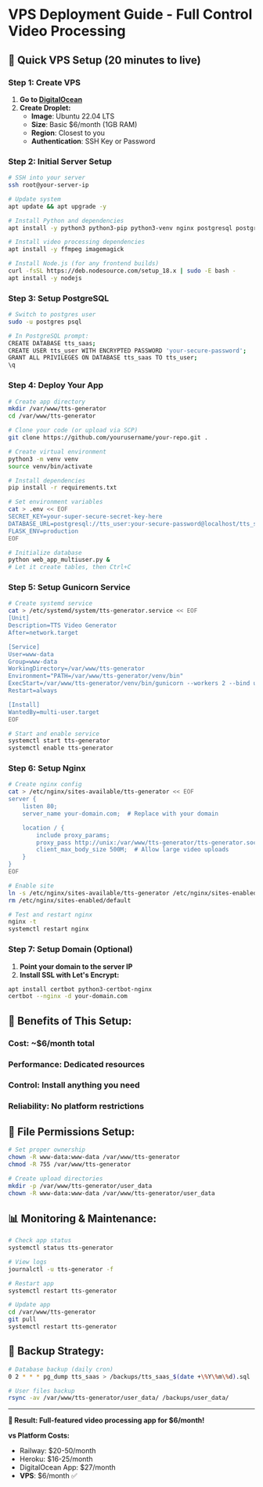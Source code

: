 # VPS Deployment Guide - Full Control Video Processing

## 🚀 Quick VPS Setup (20 minutes to live)

### Step 1: Create VPS
1. **Go to [DigitalOcean](https://digitalocean.com)**
2. **Create Droplet:**
   - **Image**: Ubuntu 22.04 LTS
   - **Size**: Basic $6/month (1GB RAM)
   - **Region**: Closest to you
   - **Authentication**: SSH Key or Password

### Step 2: Initial Server Setup
```bash
# SSH into your server
ssh root@your-server-ip

# Update system
apt update && apt upgrade -y

# Install Python and dependencies
apt install -y python3 python3-pip python3-venv nginx postgresql postgresql-contrib

# Install video processing dependencies
apt install -y ffmpeg imagemagick

# Install Node.js (for any frontend builds)
curl -fsSL https://deb.nodesource.com/setup_18.x | sudo -E bash -
apt install -y nodejs
```

### Step 3: Setup PostgreSQL
```bash
# Switch to postgres user
sudo -u postgres psql

# In PostgreSQL prompt:
CREATE DATABASE tts_saas;
CREATE USER tts_user WITH ENCRYPTED PASSWORD 'your-secure-password';
GRANT ALL PRIVILEGES ON DATABASE tts_saas TO tts_user;
\q
```

### Step 4: Deploy Your App
```bash
# Create app directory
mkdir /var/www/tts-generator
cd /var/www/tts-generator

# Clone your code (or upload via SCP)
git clone https://github.com/yourusername/your-repo.git .

# Create virtual environment
python3 -m venv venv
source venv/bin/activate

# Install dependencies
pip install -r requirements.txt

# Set environment variables
cat > .env << EOF
SECRET_KEY=your-super-secure-secret-key-here
DATABASE_URL=postgresql://tts_user:your-secure-password@localhost/tts_saas
FLASK_ENV=production
EOF

# Initialize database
python web_app_multiuser.py &
# Let it create tables, then Ctrl+C
```

### Step 5: Setup Gunicorn Service
```bash
# Create systemd service
cat > /etc/systemd/system/tts-generator.service << EOF
[Unit]
Description=TTS Video Generator
After=network.target

[Service]
User=www-data
Group=www-data
WorkingDirectory=/var/www/tts-generator
Environment="PATH=/var/www/tts-generator/venv/bin"
ExecStart=/var/www/tts-generator/venv/bin/gunicorn --workers 2 --bind unix:tts-generator.sock -m 007 web_app_multiuser:app
Restart=always

[Install]
WantedBy=multi-user.target
EOF

# Start and enable service
systemctl start tts-generator
systemctl enable tts-generator
```

### Step 6: Setup Nginx
```bash
# Create nginx config
cat > /etc/nginx/sites-available/tts-generator << EOF
server {
    listen 80;
    server_name your-domain.com;  # Replace with your domain

    location / {
        include proxy_params;
        proxy_pass http://unix:/var/www/tts-generator/tts-generator.sock;
        client_max_body_size 500M;  # Allow large video uploads
    }
}
EOF

# Enable site
ln -s /etc/nginx/sites-available/tts-generator /etc/nginx/sites-enabled
rm /etc/nginx/sites-enabled/default

# Test and restart nginx
nginx -t
systemctl restart nginx
```

### Step 7: Setup Domain (Optional)
1. **Point your domain to the server IP**
2. **Install SSL with Let's Encrypt:**
```bash
apt install certbot python3-certbot-nginx
certbot --nginx -d your-domain.com
```

## 🎯 **Benefits of This Setup:**

### **Cost**: ~$6/month total
### **Performance**: Dedicated resources
### **Control**: Install anything you need
### **Reliability**: No platform restrictions

## 🔧 **File Permissions Setup:**
```bash
# Set proper ownership
chown -R www-data:www-data /var/www/tts-generator
chmod -R 755 /var/www/tts-generator

# Create upload directories
mkdir -p /var/www/tts-generator/user_data
chown -R www-data:www-data /var/www/tts-generator/user_data
```

## 📊 **Monitoring & Maintenance:**
```bash
# Check app status
systemctl status tts-generator

# View logs
journalctl -u tts-generator -f

# Restart app
systemctl restart tts-generator

# Update app
cd /var/www/tts-generator
git pull
systemctl restart tts-generator
```

## 🚨 **Backup Strategy:**
```bash
# Database backup (daily cron)
0 2 * * * pg_dump tts_saas > /backups/tts_saas_$(date +\%Y\%m\%d).sql

# User files backup
rsync -av /var/www/tts-generator/user_data/ /backups/user_data/
```

---

**🎉 Result: Full-featured video processing app for $6/month!**

**vs Platform Costs:**
- Railway: $20-50/month
- Heroku: $16-25/month  
- DigitalOcean App: $27/month
- **VPS**: $6/month ✅
